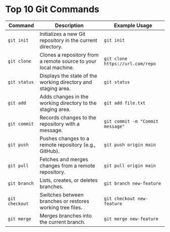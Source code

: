 # Top 10 Git Commands

| Command               | Description                                                      | Example Usage                    |
|-----------------------|------------------------------------------------------------------|----------------------------------|
| `git init`            | Initializes a new Git repository in the current directory.       | `git init`                       |
| `git clone`           | Clones a repository from a remote source to your local machine.  | `git clone https://url.com/repo` |
| `git status`          | Displays the state of the working directory and staging area.    | `git status`                     |
| `git add`             | Adds changes in the working directory to the staging area.       | `git add file.txt`               |
| `git commit`          | Records changes to the repository with a message.               | `git commit -m "Commit message"` |
| `git push`            | Pushes changes to a remote repository (e.g., GitHub).            | `git push origin main`           |
| `git pull`            | Fetches and merges changes from a remote repository.            | `git pull origin main`           |
| `git branch`          | Lists, creates, or deletes branches.                            | `git branch new-feature`         |
| `git checkout`        | Switches between branches or restores working tree files.       | `git checkout new-feature`       |
| `git merge`           | Merges branches into the current branch.                        | `git merge new-feature`          |
